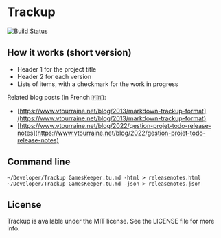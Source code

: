 # Trackup

[![Build Status](https://travis-ci.org/vtourraine/trackup.svg?branch=master)](https://travis-ci.org/vtourraine/trackup)

## How it works (short version)

- Header 1 for the project title
- Header 2 for each version
- Lists of items, with a checkmark for the work in progress

Related blog posts (in French :fr:): 
- [https://www.vtourraine.net/blog/2013/markdown-trackup-format](https://www.vtourraine.net/blog/2013/markdown-trackup-format)
- [https://www.vtourraine.net/blog/2022/gestion-projet-todo-release-notes](https://www.vtourraine.net/blog/2022/gestion-projet-todo-release-notes)

## Command line

```
~/Developer/Trackup GamesKeeper.tu.md -html > releasenotes.html
~/Developer/Trackup GamesKeeper.tu.md -json > releasenotes.json
```

## License

Trackup is available under the MIT license. See the LICENSE file for more info.
